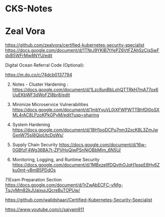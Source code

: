 # CKS-Notes

Zeal Vora
====================
https://github.com/zealvora/certified-kubernetes-security-specialist
https://docs.google.com/document/d/1TNrJ9YKlB7tYePZ6VtFZAhSzCisSwFdxB5WFrMw8NYU/edit

Digital Ocean Referral Code (Optional):

https://m.do.co/c/74dcb0137794

2) Notes - Cluster Hardening :
   https://docs.google.com/document/d/1Lzc8unBbLohQTTRkH7mA77ox6UuEKbWF3dWoFZl8br8/edit
   
3) Minimize Microservice Vulnerabilities
  https://docs.google.com/document/d/1mbYvuVL0jXFWPWTTBhfDl0oSXML4rAC8LPzoKPkGPyM/edit?usp=sharing

4) System Hardening
  https://docs.google.com/document/d/18H1ooDCPu7nm32xcK8L3ZmJwGxnW75sI8QiqUtcDgWs/
  
5) Supply Chain Security
  https://docs.google.com/document/d/16w-0GBfzF4Wg36BA7t-ZPVHoQiwPSnNjOBbMIm_6N5U/
  
6) Monitoring, Logging, and Runtime Security
  https://docs.google.com/document/d/1MBxzelIfDQythOJqH1pspE8Hy6Zku0mt-yBmB5PDdOs
  
7)Exam Preparation Section
https://docs.google.com/document/d/1rZwAbECFC-vNfg-TqJyMm82kJUaixuiJQcreBuTOPUw/





https://github.com/walidshaari/Certified-Kubernetes-Security-Specialist

https://www.youtube.com/c/saiyam911
